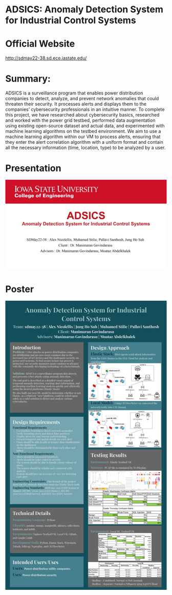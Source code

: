 # ADSICS: Anomaly Detection System for Industrial Control Systems
# Official Website
http://sdmay22-38.sd.ece.iastate.edu/

# Summary:

ADSICS is a surveillance program that enables power distribution companies to detect, analyze, and prevent network anomalies that could threaten their security. It processes alerts and displays them to the companies’ cybersecurity professionals in an intuitive manner. To complete this project, we have researched about cybersecurity basics, researched and worked with the power grid testbed, performed data augmentation using existing open-source dataset and actual data, and experimented with machine learning algorithms on the testbed environment. We aim to use a machine learning algorithm within our VM to process alerts, ensuring that they enter the alert correlation algorithm with a uniform format and contain all the necessary information (time, location, type) to be analyzed by a user. 

# Presentation
[![ADS_ICS_PPT](FinalDesignReviewPresentation(492).jpg)](FinalDesignReviewPresentation(492).pdf)

# Poster
[![ADS_ICS](Final_Poster_SDMAY22_38.jpg)](Final_Poster_SDMAY22_38.pdf)
